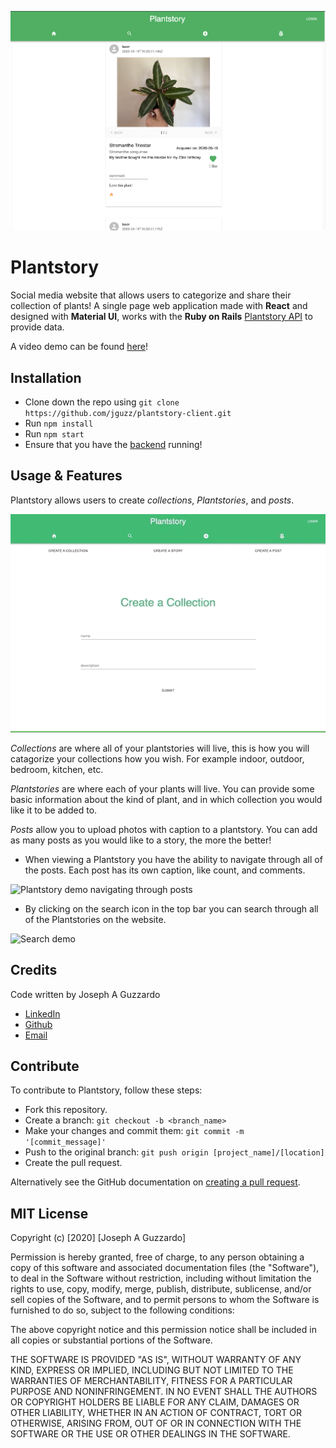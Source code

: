 ![Plantstory Main Feed](./public/readme/Main.png)
# Plantstory

Social media website that allows users to categorize and share their collection of plants!
A single page web application made with __React__ and designed with __Material UI__, works with the __Ruby on Rails__ [Plantstory API](https://github.com/jguzz/Plantstory_api) to provide data.

A video demo can be found [here](https://youtu.be/SrtUxy3YXQA)!

## Installation 
* Clone down the repo using `git clone https://github.com/jguzz/plantstory-client.git`
* Run `npm install` 
* Run `npm start`
* Ensure that you have the [backend](https://github.com/jguzz/Plantstory_api) running!

## Usage & Features
Plantstory allows users to create _collections_, _Plantstories_, and _posts_.

![Demo of create Collection, create Story, create Post](./public/readme/Create.gif)

_Collections_ are where all of your plantstories will live, this is how you will catagorize your collections how you wish. For example indoor, outdoor, bedroom, kitchen, etc.

_Plantstories_ are where each of your plants will live. You can provide some basic information about the kind of plant, and in which collection you would like it to be added to. 

_Posts_ allow you to upload photos with caption to a plantstory. You can add as many posts as you would like to a story, the more the better!

* When viewing a Plantstory you have the ability to navigate through all of the posts. Each post has its own caption, like count, and comments.

![Plantstory demo navigating through posts](./public/readme/Plantstory.gif)

<!-- The profile page gives the user access to all of their stories as well as their collections.  -->
* By clicking on the search icon in the top bar you can search through all of the Plantstories on the website.

![Search demo](./public/readme/PlantSearch.gif)

<!-- ## Future scope
Many features will be added in the future including...
* Dropzone support for photo uploads
* Follow friends -->
## Credits
Code written by Joseph A Guzzardo
- [LinkedIn](https://www.linkedin.com/in/joseph-a-guzzardo/)
- [Github](https://github.com/jguzz)
- [Email](https://mail.google.com/mail/u/0/?view=cm&fs=1&tf=1&source=mailto&to=joseph.a.guzzardo@gmail.com)

## Contribute 
To contribute to Plantstory, follow these steps:
- Fork this repository.
- Create a branch: `git checkout -b <branch_name>`
- Make your changes and commit them: `git commit -m '[commit_message]'`
- Push to the original branch: `git push origin [project_name]/[location]`
- Create the pull request.

Alternatively see the GitHub documentation on [creating a pull request](https://help.github.com/en/github/collaborating-with-issues-and-pull-requests/creating-a-pull-request).


## MIT License

Copyright (c) [2020] [Joseph A Guzzardo]

Permission is hereby granted, free of charge, to any person obtaining a copy
of this software and associated documentation files (the "Software"), to deal
in the Software without restriction, including without limitation the rights
to use, copy, modify, merge, publish, distribute, sublicense, and/or sell
copies of the Software, and to permit persons to whom the Software is
furnished to do so, subject to the following conditions:

The above copyright notice and this permission notice shall be included in all
copies or substantial portions of the Software.

THE SOFTWARE IS PROVIDED "AS IS", WITHOUT WARRANTY OF ANY KIND, EXPRESS OR
IMPLIED, INCLUDING BUT NOT LIMITED TO THE WARRANTIES OF MERCHANTABILITY,
FITNESS FOR A PARTICULAR PURPOSE AND NONINFRINGEMENT. IN NO EVENT SHALL THE
AUTHORS OR COPYRIGHT HOLDERS BE LIABLE FOR ANY CLAIM, DAMAGES OR OTHER
LIABILITY, WHETHER IN AN ACTION OF CONTRACT, TORT OR OTHERWISE, ARISING FROM,
OUT OF OR IN CONNECTION WITH THE SOFTWARE OR THE USE OR OTHER DEALINGS IN THE
SOFTWARE.
